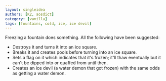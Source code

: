 ```yaml
---
layout: singleidea
authors: [K2, aosdict]
category: [vanilla]
tags: [fountains, cold, ice, ice devil]
---
```

Freezing a fountain does something. All the following have been suggested:
* Destroys it and turns it into an ice square.
* Breaks it and creates pools before turning into an ice square.
* Sets a flag on it which indicates that it's frozen; it'll thaw eventually but it can't be dipped into or quaffed from until then.
* Creates an ice devil (a water demon that got frozen) with the same odds as getting a water demon.
